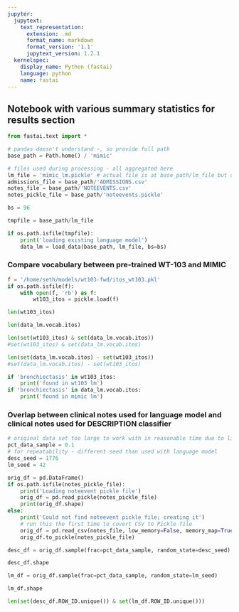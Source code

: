 ```yaml
---
jupyter:
  jupytext:
    text_representation:
      extension: .md
      format_name: markdown
      format_version: '1.1'
      jupytext_version: 1.2.1
  kernelspec:
    display_name: Python (fastai)
    language: python
    name: fastai
---
```


## Notebook with various summary statistics for results section

```python
from fastai.text import *
```

```python
# pandas doesn't understand ~, so provide full path
base_path = Path.home() / 'mimic'

# files used during processing - all aggregated here
lm_file = 'mimic_lm.pickle' # actual file is at base_path/lm_file but due to fastai function, have to pass file name separately
admissions_file = base_path/'ADMISSIONS.csv'
notes_file = base_path/'NOTEEVENTS.csv'
notes_pickle_file = base_path/'noteevents.pickle'

bs = 96
```

```python
tmpfile = base_path/lm_file

if os.path.isfile(tmpfile):
    print('loading existing language model')
    data_lm = load_data(base_path, lm_file, bs=bs)
```

### Compare vocabulary between pre-trained WT-103 and MIMIC

```python
f = '/home/seth/models/wt103-fwd/itos_wt103.pkl'
if os.path.isfile(f):
    with open(f, 'rb') as f:
        wt103_itos = pickle.load(f)
```

```python
len(wt103_itos)
```

```python
len(data_lm.vocab.itos)
```

```python
len(set(wt103_itos) & set(data_lm.vocab.itos))
#set(wt103_itos) & set(data_lm.vocab.itos)
```

```python
len(set(data_lm.vocab.itos) - set(wt103_itos))
#set(data_lm.vocab.itos) - set(wt103_itos)
```

```python
if 'bronchiectasis' in wt103_itos:
    print('found in wt103 lm')
if 'bronchiectasis' in data_lm.vocab.itos:
    print('found in mimic lm')
```

### Overlap between clinical notes used for language model and clinical notes used for DESCRIPTION classifier

```python
# original data set too large to work with in reasonable time due to limted GPU resources
pct_data_sample = 0.1
# for repeatability - different seed than used with language model
desc_seed = 1776
lm_seed = 42
```

```python
orig_df = pd.DataFrame()
if os.path.isfile(notes_pickle_file):
    print('Loading noteevent pickle file')
    orig_df = pd.read_pickle(notes_pickle_file)
    print(orig_df.shape)
else:
    print('Could not find noteevent pickle file; creating it')
    # run this the first time to covert CSV to Pickle file
    orig_df = pd.read_csv(notes_file, low_memory=False, memory_map=True)
    orig_df.to_pickle(notes_pickle_file)
```

```python
desc_df = orig_df.sample(frac=pct_data_sample, random_state=desc_seed)
```

```python
desc_df.shape
```

```python
lm_df = orig_df.sample(frac=pct_data_sample, random_state=lm_seed)
```

```python
lm_df.shape
```

```python
len(set(desc_df.ROW_ID.unique()) & set(lm_df.ROW_ID.unique()))
```

```python

```

```python

```
